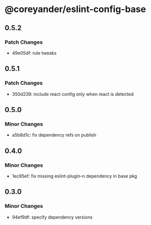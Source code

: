 # @coreyander/eslint-config-base

## 0.5.2

### Patch Changes

- 49e05df: rule tweaks

## 0.5.1

### Patch Changes

- 350d239: include react config only when react is detected

## 0.5.0

### Minor Changes

- a5b8d1c: fix dependency refs on publish

## 0.4.0

### Minor Changes

- 1ec85ef: fix missing eslint-plugin-n dependency in base pkg

## 0.3.0

### Minor Changes

- 94ef9df: specify dependency versions
